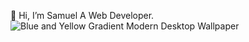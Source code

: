  👋 Hi, I’m Samuel A Web Developer.
![Blue and Yellow Gradient Modern Desktop Wallpaper](https://github.com/sammy6378/sammy6378/assets/143026733/9a6d662e-6651-4a25-8222-644909d32b32)

